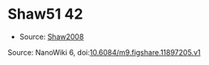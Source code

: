 <a name="material" />

# Shaw51 42
<script type="application/ld+json">
  {
    "@context": "https://schema.org/",
    "@type": "ChemicalSubstance",
    "@id": "https://egonw.github.io/nanowiki/nanowiki72.html#material",
    "http://purl.org/dc/terms/conformsTo":
      {
        "@type": "CreativeWork",
        "@id": "https://bioschemas.org/profiles/ChemicalSubstance/0.4-RELEASE/"
      },
    "identfier": "72",
    "name": "Shaw51 42",
    "url": "https://egonw.github.io/nanowiki/nanowiki72.html#material",
    "sameAs": "http://127.0.0.1/mediawiki/index.php/Special:URIResolver/Shaw51_42"
  }
</script>


* Source: [Shaw2008](articleShaw2008.md)


Source: NanoWiki 6, doi:[10.6084/m9.figshare.11897205.v1](https://doi.org/10.6084/m9.figshare.11897205.v1)
